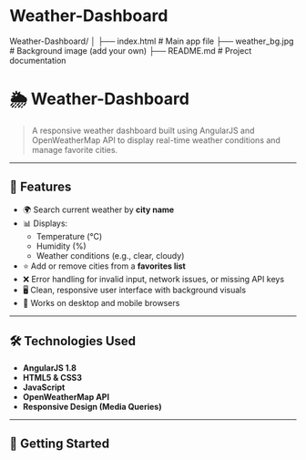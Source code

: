 # Weather-Dashboard


Weather-Dashboard/
│
├── index.html           # Main app file
├── weather_bg.jpg       # Background image (add your own)
├── README.md            # Project documentation

# 🌦️ Weather-Dashboard

> A responsive weather dashboard built using AngularJS and OpenWeatherMap API to display real-time weather conditions and manage favorite cities.

---

## 📌 Features

- 🌍 Search current weather by **city name**
- 📊 Displays:
  - Temperature (°C)
  - Humidity (%)
  - Weather conditions (e.g., clear, cloudy)
- ⭐ Add or remove cities from a **favorites list**
- ❌ Error handling for invalid input, network issues, or missing API keys
- 🖥️ Clean, responsive user interface with background visuals
- 🔁 Works on desktop and mobile browsers

---

## 🛠️ Technologies Used

- **AngularJS 1.8**
- **HTML5 & CSS3**
- **JavaScript**
- **OpenWeatherMap API**
- **Responsive Design (Media Queries)**

---

## 🚀 Getting Started

<!--### 1. Clone the repository

```bash   --->

